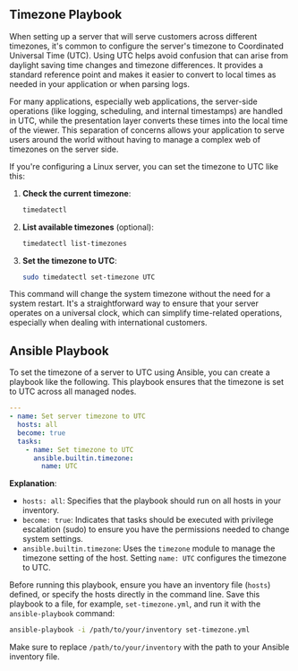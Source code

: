 ## Timezone Playbook

When setting up a server that will serve customers across different timezones, it's common to configure the server's timezone to Coordinated Universal Time (UTC). Using UTC helps avoid confusion that can arise from daylight saving time changes and timezone differences. It provides a standard reference point and makes it easier to convert to local times as needed in your application or when parsing logs.

For many applications, especially web applications, the server-side operations (like logging, scheduling, and internal timestamps) are handled in UTC, while the presentation layer converts these times into the local time of the viewer. This separation of concerns allows your application to serve users around the world without having to manage a complex web of timezones on the server side.

If you're configuring a Linux server, you can set the timezone to UTC like this:

1. **Check the current timezone**:

   ```bash
   timedatectl
   ```

2. **List available timezones** (optional):

   ```bash
   timedatectl list-timezones
   ```

3. **Set the timezone to UTC**:
   ```bash
   sudo timedatectl set-timezone UTC
   ```

This command will change the system timezone without the need for a system restart. It's a straightforward way to ensure that your server operates on a universal clock, which can simplify time-related operations, especially when dealing with international customers.

## Ansible Playbook

To set the timezone of a server to UTC using Ansible, you can create a playbook like the following. This playbook ensures that the timezone is set to UTC across all managed nodes.

```yaml
---
- name: Set server timezone to UTC
  hosts: all
  become: true
  tasks:
    - name: Set timezone to UTC
      ansible.builtin.timezone:
        name: UTC
```

**Explanation**:

- `hosts: all`: Specifies that the playbook should run on all hosts in your inventory.
- `become: true`: Indicates that tasks should be executed with privilege escalation (sudo) to ensure you have the permissions needed to change system settings.
- `ansible.builtin.timezone`: Uses the `timezone` module to manage the timezone setting of the host. Setting `name: UTC` configures the timezone to UTC.

Before running this playbook, ensure you have an inventory file (`hosts`) defined, or specify the hosts directly in the command line. Save this playbook to a file, for example, `set-timezone.yml`, and run it with the `ansible-playbook` command:

```bash
ansible-playbook -i /path/to/your/inventory set-timezone.yml
```

Make sure to replace `/path/to/your/inventory` with the  path to your Ansible inventory file.
